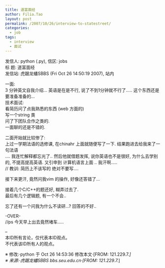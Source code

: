 ```yaml
---
title: 道富面经
author: Filia.Tao
layout: post
permalink: /2007/10/26/interview-to-statestreet/
categories:
  - job
tags:
  - interview
  - 面试
---
```

发信人: python (.py), 信区: jobs  
标 题: 道富面经  
发信站: 虎踞龙蟠SBBS (Fri Oct 26 14:50:19 2007), 站内

一面:  
3 分钟英文自我介绍&#8230; 英语是在是不行, 说了不到1分钟就不行了&#8230;.. 这个东西还是  
要准备准备的&#8230;  
技术面试:  
看简历问了点我熟悉的东西 (web 方面的)  
写一个string 类  
问了下团队合作之类的.  
一面聊的还是不错的.

二面开始就比较惨了:  
上过一学期法语的选修课, 在chinahr 上面就随便写了一下. 结果跑进去给我来了一句法语  
&#8230;. 我连忙解释都忘光了.. 然后他就借题发挥, 说你英语也不是很好, 为什么去学别  
的, 不提高提高英语. 又引申到 计算机语言上面 .. 我汗啊&#8230;..  
// 教训: 简历上不该写的 绝对不要写&#8230;.

接下来更汗, 竟然问我vim 的操作, 好像还答错了&#8230;

接着几个C/C++的题还好, 糊弄过去了.  
最后有几个逻辑题, 有一个不会..

忘了还有一个问我为什么不读研&#8230;? 回答的不好..

-OVER-  
//ps 今天早上出去竟然堵车&#8230;..

&#8211;  
本ID所有言论，仅代表本ID观点。  
不代表该ID所有人的观点。

※ 修改:·python 于 Oct 26 14:53:36 修改本文·[FROM: 121.229.7.*]  
※ 来源:·虎踞龙蟠SBBS bbs.seu.edu.cn·[FROM: 121.229.7.*]
